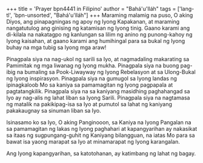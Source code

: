 +++
title = 'Prayer bpn4441 in Filipino'
author = "Bahá'u'lláh"
tags = ['lang-tl', 'bpn-unsorted', "Bahá'u'lláh"]
+++
Maraming malamig na puso, O aking Diyos, ang pinapagningas ng apoy ng Iyong Kapakanan, at maraming nangatutulog ang ginising ng katamisan ng Iyong tinig. Gaano karami ang di-kilala na nakatagpo ng kanlungan sa lilim ng anino ng punong-kahoy ng Iyong kaisahan, at gaano karami ang humihingal para sa bukal ng Iyong buhay na mga tubig sa Iyong mga araw!

Pinagpala siya na nag-ukol ng sarili sa Iyo, at nagmadaling makarating sa Pamimitak ng mga liwanag ng Iyong mukha. Pinagpala siya na buong pag-ibig na bumaling sa Pook-Liwayway ng Iyong Rebelasyon at sa Ulong-Bukal ng Iyong inspirasyon. Pinagpala siya na gumugol sa Iyong landas ng ipinagkaloob Mo sa kaniya sa pamamagitan ng Iyong pagpapala at pagtatangkilik. Pinagpala siya na sa kaniyang masidhing paghahangad sa Iyo ay nag-alis ng lahat liban sa Iyong Sarili. Pinagpala siya na nagtamasa ng matalik na pakikipag-isa sa Iyo at pumutol sa lahat ng kaniyang pakakaugnay sa sinuman liban sa Iyo.

Isinasamo ko sa Iyo, O aking Panginooon, sa Kaniya na Iyong Pangalan na sa pamamagitan ng lakas ng Iyong paghahari at kapangyarihan ay nakasikat sa itaas ng sugpungang-guhit ng Kaniyang bilangguan, na iatas Mo para sa bawat isa yaong marapat sa Iyo at minamarapat ng Iyong karangalan.

Ang Iyong kapangyarihan, sa katotohanan, ay katimbang ng lahat ng bagay.
